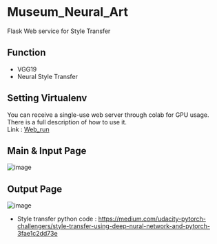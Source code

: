 # Museum_Neural_Art

Flask Web service for Style Transfer

## Function
- VGG19
- Neural Style Transfer

## Setting Virtualenv
You can receive a single-use web server through colab for GPU usage. There is a full description of how to use it.   
Link : [Web_run](https://colab.research.google.com/github/sejin-sim/Museum_Neural_Art/blob/master/Web_run_GPU.ipynb)

## Main & Input Page
![image](https://user-images.githubusercontent.com/67107675/114131544-c27da100-993d-11eb-842d-6e74d23413a8.png)


## Output Page
![image](https://user-images.githubusercontent.com/67107675/114131775-2ef8a000-993e-11eb-87a8-359b46ae823b.png)

- Style transfer python code : https://medium.com/udacity-pytorch-challengers/style-transfer-using-deep-nural-network-and-pytorch-3fae1c2dd73e
